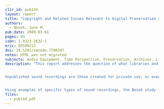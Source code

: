 ```yaml
---
clir_id: pub144
layout: report
title: "Copyright and Related Issues Relevant to Digital Preservation and Dissemination of Unpublished Pre-1972 Sound Recordings by Libraries and Archives"
authors: 
  - Besek, June M.
pub_date: 2009-03-01
pages: 93
isbn: 1-9323-2632-1
eric: ED509213
doi: 10.5281/zenodo.7796397
notes: HTML was not migrated
subjects: Audio Equipment, Time Perspective, Preservation, Archives, Library Services, Library Materials, Legal Responsibility, Libraries, Copyrights, Ownership, Crime, Laws, Publicity, Media Adaptation
description: "This report addresses the question of what libraries and archives are legally empowered to do to preserve and make accessible for research their holdings of unpublished pre-1972 sound recordings. The report’s author, June M. Besek, is executive director of the Kernochan Center for Law, Media and the Arts at Columbia Law School.


Unpublished sound recordings are those created for private use, or even for broadcast, but that have not been distributed to the public in copies with the right holder’s consent. Examples include tapes of live musical performances or of interviews conducted as part of field research or news gathering. Such recordings may find their way into library and archive collections through donations or purchase. Some may be the only record of a particular performance or event, and therefore may have considerable cultural and historical significance. The rights for use of unpublished recordings are distinct from those for use of commercial sound recordings, which are made with the authorization of rights holders and are intended for reproduction and sale to the public.


Using examples of specific types of sound recordings, the Besek study (1) describes the different bodies of law that protect pre-1972 sound recordings, (2) explains the difficulty in defining the precise contours of the law, and (3) provides guidance for libraries evaluating their activities with respect to unpublished pre-1972 sound recordings."
files:
  - pub144.pdf
---
```

